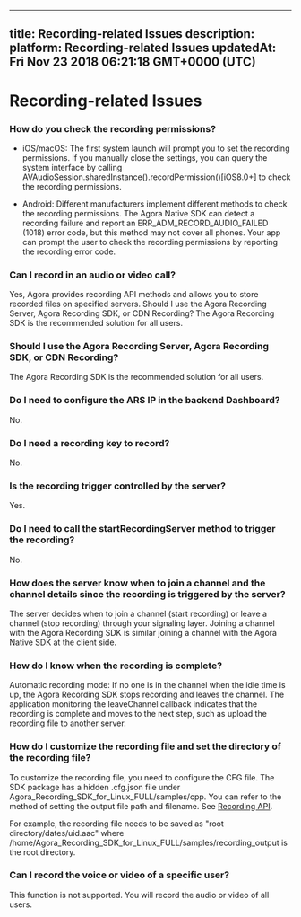 
---
title: Recording-related Issues
description: 
platform: Recording-related Issues
updatedAt: Fri Nov 23 2018 06:21:18 GMT+0000 (UTC)
---
# Recording-related Issues
### How do you check the recording permissions?

* iOS/macOS: The first system launch will prompt you to set the recording permissions. If you manually close the settings, you can query the system interface by calling AVAudioSession.sharedInstance().recordPermission()[iOS8.0+] to check the recording permissions.

* Android: Different manufacturers implement different methods to check the recording permissions. The Agora Native SDK can detect a recording failure and report an ERR_ADM_RECORD_AUDIO_FAILED (1018) error code, but this method may not cover all phones. Your app can prompt the user to check the recording permissions by reporting the recording error code.

### Can I record in an audio or video call?

Yes, Agora provides recording API methods and allows you to store recorded files on specified servers.
Should I use the Agora Recording Server, Agora Recording SDK, or CDN Recording?
The Agora Recording SDK is the recommended solution for all users.

### Should I use the Agora Recording Server, Agora Recording SDK, or CDN Recording?

The Agora Recording SDK is the recommended solution for all users.

### Do I need to configure the ARS IP in the backend Dashboard?

No.

### Do I need a recording key to record?

No.

### Is the recording trigger controlled by the server?

Yes.

### Do I need to call the startRecordingServer method to trigger the recording?

No.

### How does the server know when to join a channel and the channel details since the recording is triggered by the server?

The server decides when to join a channel (start recording) or leave a channel (stop recording) through your signaling layer. Joining a channel with the Agora Recording SDK is similar joining a channel with the Agora Native SDK at the client side.

### How do I know when the recording is complete?
Automatic recording mode: If no one is in the channel when the idle time is up, the Agora Recording SDK stops recording and leaves the channel. The application monitoring the leaveChannel callback indicates that the recording is complete and moves to the next step, such as upload the recording file to another server.

### How do I customize the recording file and set the directory of the recording file?

To customize the recording file, you need to configure the CFG file. The SDK package has a hidden .cfg.json file under Agora_Recording_SDK_for_Linux_FULL/samples/cpp. You can refer to the method of setting the output file path and filename. See [Recording API](../../en/Recording/recording_cpp.md).

For example, the recording file needs to be saved as "root directory/dates/uid.aac" where /home/Agora_Recording_SDK_for_Linux_FULL/samples/recording_output is the root directory.

### Can I record the voice or video of a specific user?
This function is not supported. You will record the audio or video of all users.

